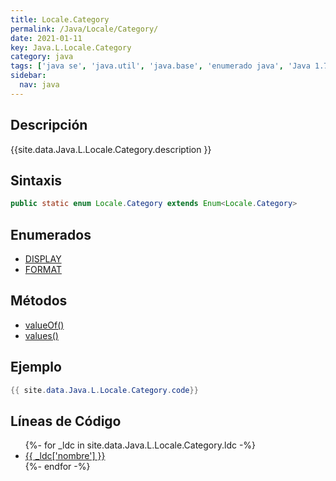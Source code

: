 ```yaml
---
title: Locale.Category
permalink: /Java/Locale/Category/
date: 2021-01-11
key: Java.L.Locale.Category
category: java
tags: ['java se', 'java.util', 'java.base', 'enumerado java', 'Java 1.7']
sidebar: 
  nav: java
---
```


## Descripción
{{site.data.Java.L.Locale.Category.description }}

## Sintaxis
~~~java
public static enum Locale.Category extends Enum<Locale.Category>
~~~

## Enumerados
* [DISPLAY](/Java/Locale/Category/DISPLAY)
* [FORMAT](/Java/Locale/Category/FORMAT)

## Métodos
* [valueOf()](/Java/Locale/Category/valueOf)
* [values()](/Java/Locale/Category/values)

## Ejemplo
~~~java
{{ site.data.Java.L.Locale.Category.code}}
~~~

## Líneas de Código
<ul>
{%- for _ldc in site.data.Java.L.Locale.Category.ldc -%}
   <li>
       <a href="{{_ldc['url'] }}">{{ _ldc['nombre'] }}</a>
   </li>
{%- endfor -%}
</ul>
